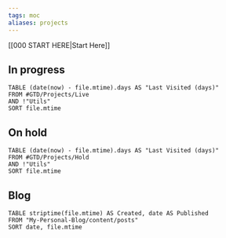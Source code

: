 ```yaml
---
tags: moc
aliases: projects
---
```


[[000 START HERE|Start Here]]

## In progress
```dataview
TABLE (date(now) - file.mtime).days AS "Last Visited (days)"
FROM #GTD/Projects/Live
AND !"Utils"
SORT file.mtime
```

## On hold
```dataview
TABLE (date(now) - file.mtime).days AS "Last Visited (days)"
FROM #GTD/Projects/Hold
AND !"Utils"
SORT file.mtime
```

## Blog
```dataview
TABLE striptime(file.mtime) AS Created, date AS Published
FROM "My-Personal-Blog/content/posts"
SORT date, file.mtime
```





